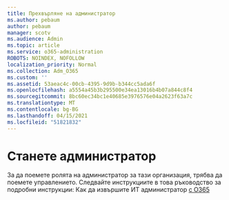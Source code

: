```yaml
---
title: Прехвърляне на администратор
ms.author: pebaum
author: pebaum
manager: scotv
ms.audience: Admin
ms.topic: article
ms.service: o365-administration
ROBOTS: NOINDEX, NOFOLLOW
localization_priority: Normal
ms.collection: Adm_O365
ms.custom: ''
ms.assetid: 53aeac4c-00cb-4395-9d9b-b344cc5ada6f
ms.openlocfilehash: a5554a45b3b295500e34ea13016b4b07a844c8f4
ms.sourcegitcommit: 8bc60ec34bc1e40685e3976576e04a2623f63a7c
ms.translationtype: MT
ms.contentlocale: bg-BG
ms.lasthandoff: 04/15/2021
ms.locfileid: "51821832"
---
```

# <a name="become-an-admin"></a>Станете администратор

За да поемете ролята на администратор за тази организация, трябва да поемете управлението. Следвайте инструкциите в това ръководство за подробни инструкции: Как да извършите ИТ администратор [с O365](https://powerbi.microsoft.com/pt-pt/blog/how-to-perform-an-it-admin-takeover-with-o365/)

